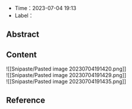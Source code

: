 - Time：2023-07-04 19:13
- Label：

## Abstract

## Content

![[Snipaste/Pasted image 20230704191420.png]]  
![[Snipaste/Pasted image 20230704191429.png]]  
![[Snipaste/Pasted image 20230704191435.png]]

## Reference
